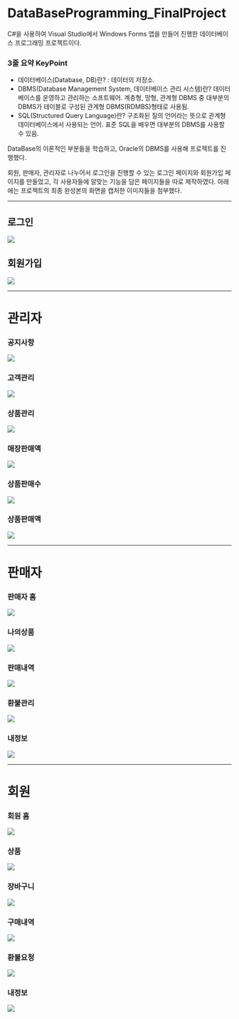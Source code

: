 # DataBaseProgramming_FinalProject

C#을 사용하여 Visual Studio에서 Windows Forms 앱을 만들어 진행한 데이터베이스 프로그래밍 프로젝트이다.

### 3줄 요약 KeyPoint
- 데이터베이스(Database, DB)란? : 데이터의 저장소.  
- DBMS(Database Management System, 데이터베이스 관리 시스템)란? 데이터베이스를 운영하고 관리하는 소프트웨어. 계층형, 망형, 관계형 DBMS 중 대부분의 DBMS가 테이블로 구성된 관계형 DBMS(RDMBS)형태로 사용됨.   
- SQL(Structured Query Language)란? 구조화된 질의 언어라는 뜻으로 관계형 데이터베이스에서 사용되는 언어. 표준 SQL을 배우면 대부분의 DBMS를 사용할 수 있음.  

DataBase의 이론적인 부분들을 학습하고, Oracle의 DBMS를 사용해 프로젝트를 진행했다.

회원, 판매자, 관리자로 나누어서 로그인을 진행할 수 있는 로그인 페이지와 회원가입 페이지를 만들었고, 각 사용자들에 알맞는 기능을 담은 페이지들을 따로 제작하였다. 아래에는 프로젝트의 최종 완성본의 화면을 캡처한 이미지들을 첨부했다. 

* * *

## 로그인
<img src="./Preview_Image/로그인화면.png"></img>

## 회원가입
<img src="./Preview_Image/회원가입화면.png"></img>

* * *
# 관리자
### 공지사항
<img src="./Preview_Image/관리자/관리자_공지사항.png"></img>

### 고객관리
<img src="./Preview_Image/관리자/관리자_고객관리.png"></img>

### 상품관리
<img src="./Preview_Image/관리자/관리자_상품관리.png"></img>

### 매장판매액
<img src="./Preview_Image/관리자/관리자_매장판매액.png"></img>

### 상품판매수
<img src="./Preview_Image/관리자/관리자_상품판매수.png"></img>

### 상품판매액
<img src="./Preview_Image/관리자/관리자_상품판매액.png"></img>

* * *
# 판매자
### 판매자 홈
<img src="./Preview_Image/판매자/판매자_홈.png"></img>

### 나의상품
<img src="./Preview_Image/판매자/판매자_나의상품.png"></img>

### 판매내역
<img src="./Preview_Image/판매자/판매자_판매내역.png"></img>

### 환불관리
<img src="./Preview_Image/판매자/판매자_환불관리.png"></img>

### 내정보
<img src="./Preview_Image/판매자/판매자_내정보.png"></img>


* * *
# 회원
### 회원 홈
<img src="./Preview_Image/회원/회원_홈.png"></img>

### 상품
<img src="./Preview_Image/회원/회원_상품.png"></img>

### 장바구니
<img src="./Preview_Image/회원/회원_장바구니.png"></img>

### 구매내역
<img src="./Preview_Image/회원/회원_구매내역.png"></img>

### 환불요청
<img src="./Preview_Image/회원/회원_환불요청.png"></img>

### 내정보
<img src="./Preview_Image/회원/회원_내정보.png"></img>













